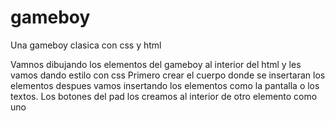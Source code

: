 # gameboy
Una gameboy clasica con css y html

Vamnos dibujando los elementos del gameboy al interior del html y les vamos dando estilo con css
Primero crear el cuerpo donde se insertaran los elementos
despues vamos insertando los elementos como la pantalla o los textos. Los botones del pad los creamos al interior de otro elemento como uno
